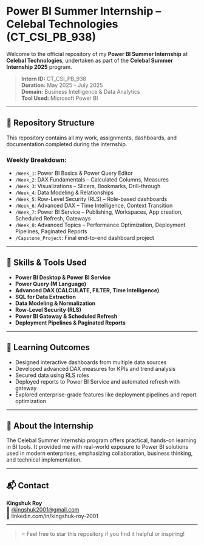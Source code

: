 # Power BI Summer Internship – Celebal Technologies (CT_CSI_PB_938)

Welcome to the official repository of my **Power BI Summer Internship** at **Celebal Technologies**, undertaken as part of the **Celebal Summer Internship 2025** program.

> **Intern ID:** CT_CSI_PB_938  
> **Duration:** May 2025 – July 2025  
> **Domain:** Business Intelligence & Data Analytics  
> **Tool Used:** Microsoft Power BI

---

## 📁 Repository Structure

This repository contains all my work, assignments, dashboards, and documentation completed during the internship.

### Weekly Breakdown:
- `/Week_1`: Power BI Basics & Power Query Editor
- `/Week_2`: DAX Fundamentals – Calculated Columns, Measures
- `/Week_3`: Visualizations – Slicers, Bookmarks, Drill-through
- `/Week_4`: Data Modeling & Relationships
- `/Week_5`: Row-Level Security (RLS) – Role-based dashboards
- `/Week_6`: Advanced DAX – Time Intelligence, Context Transition
- `/Week_7`: Power BI Service – Publishing, Workspaces, App creation, Scheduled Refresh, Gateways
- `/Week_8`: Advanced Topics – Performance Optimization, Deployment Pipelines, Paginated Reports
- `/Capstone_Project`: Final end-to-end dashboard project

---

## 🔧 Skills & Tools Used

- **Power BI Desktop & Power BI Service**
- **Power Query (M Language)**
- **Advanced DAX (CALCULATE, FILTER, Time Intelligence)**
- **SQL for Data Extraction**
- **Data Modeling & Normalization**
- **Row-Level Security (RLS)**
- **Power BI Gateway & Scheduled Refresh**
- **Deployment Pipelines & Paginated Reports**

---

## 🎯 Learning Outcomes

- Designed interactive dashboards from multiple data sources
- Developed advanced DAX measures for KPIs and trend analysis
- Secured data using RLS roles
- Deployed reports to Power BI Service and automated refresh with gateway
- Explored enterprise-grade features like deployment pipelines and report optimization

---

## 📌 About the Internship

The Celebal Summer Internship program offers practical, hands-on learning in BI tools. It provided me with real-world exposure to Power BI solutions used in modern enterprises, emphasizing collaboration, business thinking, and technical implementation.

---

## 📬 Contact

**Kingshuk Roy**  
📧 rkingshuk2001@gmail.com  
🔗 linkedin.com/in/kingshuk-roy-2001

---

> ⭐ Feel free to star this repository if you find it helpful or inspiring!
